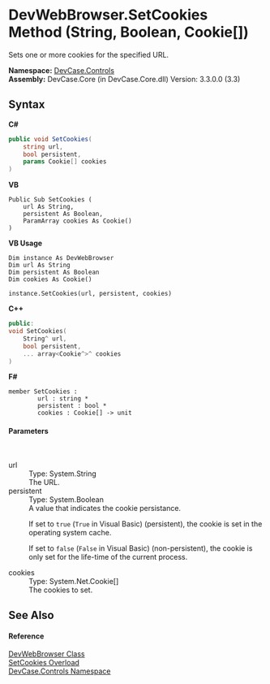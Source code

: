 # DevWebBrowser.SetCookies Method (String, Boolean, Cookie[])
 

Sets one or more cookies for the specified URL.

**Namespace:**&nbsp;<a href="N_DevCase_Controls">DevCase.Controls</a><br />**Assembly:**&nbsp;DevCase.Core (in DevCase.Core.dll) Version: 3.3.0.0 (3.3)

## Syntax

**C#**<br />
``` C#
public void SetCookies(
	string url,
	bool persistent,
	params Cookie[] cookies
)
```

**VB**<br />
``` VB
Public Sub SetCookies ( 
	url As String,
	persistent As Boolean,
	ParamArray cookies As Cookie()
)
```

**VB Usage**<br />
``` VB Usage
Dim instance As DevWebBrowser
Dim url As String
Dim persistent As Boolean
Dim cookies As Cookie()

instance.SetCookies(url, persistent, cookies)
```

**C++**<br />
``` C++
public:
void SetCookies(
	String^ url, 
	bool persistent, 
	... array<Cookie^>^ cookies
)
```

**F#**<br />
``` F#
member SetCookies : 
        url : string * 
        persistent : bool * 
        cookies : Cookie[] -> unit 

```


#### Parameters
&nbsp;<dl><dt>url</dt><dd>Type: System.String<br />The URL.</dd><dt>persistent</dt><dd>Type: System.Boolean<br />A value that indicates the cookie persistance. 

 If set to `true` (`True` in Visual Basic) (persistent), the cookie is set in the operating system cache. 

 If set to `false` (`False` in Visual Basic) (non-persistent), the cookie is only set for the life-time of the current process.</dd><dt>cookies</dt><dd>Type: System.Net.Cookie[]<br />The cookies to set.</dd></dl>

## See Also


#### Reference
<a href="T_DevCase_Controls_DevWebBrowser">DevWebBrowser Class</a><br /><a href="Overload_DevCase_Controls_DevWebBrowser_SetCookies">SetCookies Overload</a><br /><a href="N_DevCase_Controls">DevCase.Controls Namespace</a><br />